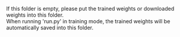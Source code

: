 If this folder is empty, please put the trained weights or downloaded weights into this folder.  
When running 'run.py' in training mode, the trained weights will be automatically saved into this folder.
